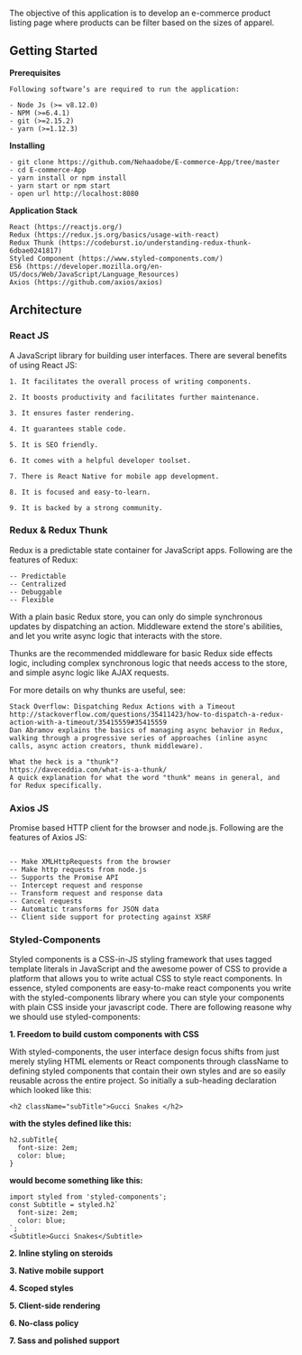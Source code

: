 The objective of this application is to develop an e-commerce product listing page where products can be filter based on the sizes of apparel.

## Getting Started

**Prerequisites**
```
Following software’s are required to run the application:   

- Node Js (>= v8.12.0)   
- NPM (>=6.4.1)   
- git (>=2.15.2)   
- yarn (>=1.12.3)   
```

**Installing**
```
- git clone https://github.com/Nehaadobe/E-commerce-App/tree/master
- cd E-commerce-App
- yarn install or npm install
- yarn start or npm start
- open url http://localhost:8080
```

**Application Stack**
```
React (https://reactjs.org/)
Redux (https://redux.js.org/basics/usage-with-react)
Redux Thunk (https://codeburst.io/understanding-redux-thunk-6dbae0241817)
Styled Component (https://www.styled-components.com/)
ES6 (https://developer.mozilla.org/en-US/docs/Web/JavaScript/Language_Resources)
Axios (https://github.com/axios/axios)
```

## Architecture





### React JS

A JavaScript library for building user interfaces. There are several benefits of using React JS:
```
1. It facilitates the overall process of writing components.

2. It boosts productivity and facilitates further maintenance.

3. It ensures faster rendering.

4. It guarantees stable code.

5. It is SEO friendly.

6. It comes with a helpful developer toolset.

7. There is React Native for mobile app development.

8. It is focused and easy-to-learn.

9. It is backed by a strong community.
```

### Redux & Redux Thunk

Redux is a predictable state container for JavaScript apps. Following are the features of Redux:

```
-- Predictable
-- Centralized
-- Debuggable
-- Flexible
```

With a plain basic Redux store, you can only do simple synchronous updates by dispatching an action. Middleware extend the store's abilities, and let you write async logic that interacts with the store.

Thunks are the recommended middleware for basic Redux side effects logic, including complex synchronous logic that needs access to the store, and simple async logic like AJAX requests.

For more details on why thunks are useful, see:

```
Stack Overflow: Dispatching Redux Actions with a Timeout
http://stackoverflow.com/questions/35411423/how-to-dispatch-a-redux-action-with-a-timeout/35415559#35415559
Dan Abramov explains the basics of managing async behavior in Redux, walking through a progressive series of approaches (inline async calls, async action creators, thunk middleware).

What the heck is a "thunk"?
https://daveceddia.com/what-is-a-thunk/
A quick explanation for what the word "thunk" means in general, and for Redux specifically.

```

### Axios JS

Promise based HTTP client for the browser and node.js. Following are the features of Axios JS:

```

-- Make XMLHttpRequests from the browser
-- Make http requests from node.js
-- Supports the Promise API
-- Intercept request and response
-- Transform request and response data
-- Cancel requests
-- Automatic transforms for JSON data
-- Client side support for protecting against XSRF

```


### Styled-Components

Styled components is a CSS-in-JS styling framework that uses tagged template literals in JavaScript and the awesome power of CSS to provide a platform that allows you to write actual CSS to style react components. In essence, styled components are easy-to-make react components you write with the styled-components library where you can style your components with plain CSS inside your javascript code. There are following reasone why we should use styled-components:

**1. Freedom to build custom components with CSS**

With styled-components, the user interface design focus shifts from just merely styling HTML elements or React components through className to defining styled components that contain their own styles and are so easily reusable across the entire project. So initially a sub-heading declaration which looked like this:

```
<h2 className="subTitle">Gucci Snakes </h2>
```
**with the styles defined like this:**
```
h2.subTitle{
  font-size: 2em;
  color: blue;
}
```
**would become something like this:**
```
import styled from 'styled-components';
const Subtitle = styled.h2`
  font-size: 2em;
  color: blue;
`;
<Subtitle>Gucci Snakes</Subtitle>
```

**2. Inline styling on steroids**

**3. Native mobile support**

**4. Scoped styles**

**5. Client-side rendering**

**6. No-class policy**

**7. Sass and polished support**







